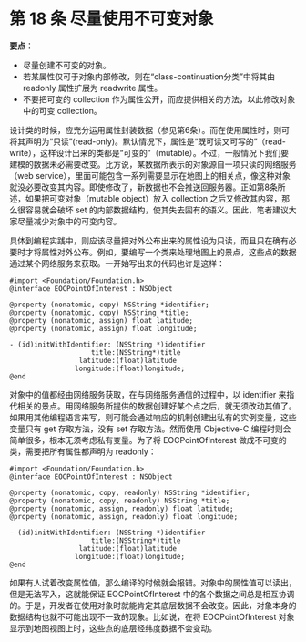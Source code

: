 # 第 18 条 尽量使用不可变对象

**要点**：

* 尽量创建不可变的对象。
* 若某属性仅可于对象内部修改，则在“class-continuation分类”中将其由 readonly 属性扩展为 readwrite 属性。
* 不要把可变的 collection 作为属性公开，而应提供相关的方法，以此修改对象中的可变 collection。

设计类的时候，应充分运用属性封装数据（参见第6条）。而在使用属性时，则可将其声明为“只读”(read-only)。默认情况下，属性是“既可读又可写的”（read-write），这样设计出来的类都是“可变的”（mutable）。不过，一般情况下我们要建模的数据未必需要改变。比方说，某数据所表示的对象源自一项只读的网络服务（web service），里面可能包含一系列需要显示在地图上的相关点，像这种对象就没必要改变其内容。即使修改了，新数据也不会推送回服务器。正如第8条所述，如果把可变对象（mutable object）放入 collection 之后又修改其内容，那么很容易就会破坏 set 的内部数据结构，使其失去固有的语义。因此，笔者建议大家尽量减少对象中的可变内容。

具体到编程实践中，则应该尽量把对外公布出来的属性设为只读，而且只在确有必要时才将属性对外公布。例如，要编写一个类来处理地图上的景点，这些点的数据通过某个网络服务来获取。一开始写出来的代码也许是这样：

```
#import <Foundation/Foundation.h>
@interface EOCPointOfInterest : NSObject

@property (nonatomic, copy) NSString *identifier;
@property (nonatomic, copy) NSString *title;
@property (nonatomic, assign) float latitude;
@property (nonatomic, assign) float longitude;

- (id)initWithIdentifier: (NSString *)identifier 
                    title:(NSString*)title
                 latitude:(float)latitude
                longitude:(float)longitude;
@end
```

对象中的值都经由网络服务获取，在与网络服务通信的过程中，以 identifier 来指代相关的景点。用网络服务所提供的数据创建好某个点之后，就无须改动其值了。如果用其他编程语言来写，则可能会通过响应的机制创建出私有的实例变量，这些变量只有 get 存取方法，没有 set 存取方法。然而使用 Objective-C 编程时则会简单很多，根本无须考虑私有变量。为了将 EOCPointOfInterest 做成不可变的类，需要把所有属性都声明为 readonly：

```
#import <Foundation/Foundation.h>
@interface EOCPointOfInterest : NSObject

@property (nonatomic, copy, readonly) NSString *identifier;
@property (nonatomic, copy, readonly) NSString *title;
@property (nonatomic, assign, readonly) float latitude;
@property (nonatomic, assign, readonly) float longitude;

- (id)initWithIdentifier: (NSString *)identifier 
                    title:(NSString*)title
                 latitude:(float)latitude
                longitude:(float)longitude;
@end
```

如果有人试着改变属性值，那么编译的时候就会报错。对象中的属性值可以读出，但是无法写入，这就能保证 EOCPointOfInterest 中的各个数据之间总是相互协调的。于是，开发者在使用对象时就能肯定其底层数据不会改变。因此，对象本身的数据结构也就不可能出现不一致的现象。比如说，在将 EOCPointOfInterest 对象显示到地图视图上时，这些点的底层经纬度数据不会变动。








